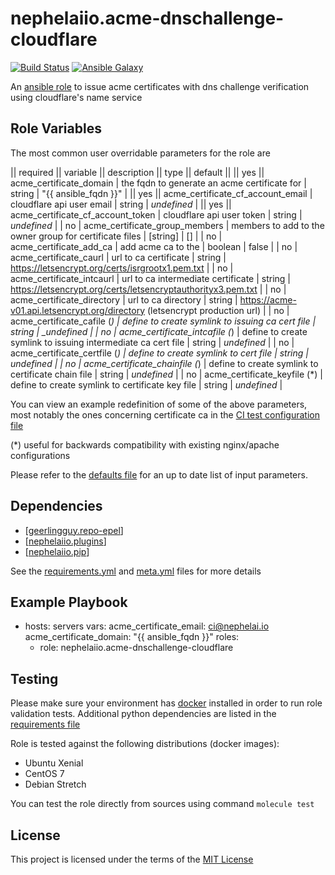 # nephelaiio.acme-dnschallenge-cloudflare

[![Build Status](https://travis-ci.org/nephelaiio/ansible-role-acme-dnschallenge-cloudflare.svg?branch=master)](https://travis-ci.org/nephelaiio/ansible-role-acme-dnschallenge-cloudflare)
[![Ansible Galaxy](http://img.shields.io/badge/ansible--galaxy-nephelaiio.acme-dnschallenge-cloudflare-blue.svg)](https://galaxy.ansible.com/nephelaiio/acme-dnschallenge-cloudflare/)

An [ansible role](https://galaxy.ansible.com/nephelaiio/acme-dnschallenge-cloudflare) to issue acme certificates with dns challenge verification using cloudflare's name service

## Role Variables

The most common user overridable parameters for the role are

|| required || variable || description || type || default ||
|| yes || acme_certificate_domain | the fqdn to generate an acme certificate for | string | "{{ ansible_fqdn }}" |
|| yes || acme_certificate_cf_account_email | cloudflare api user email | string | _undefined_ |
|| yes || acme_certificate_cf_account_token | cloudflare api user token | string | _undefined_ |
| no | acme_certificate_group_members | members to add to the owner group for certificate files | [string] | [] |
| no | acme_certificate_add_ca | add acme ca to the  | boolean | false |
| no | acme_certificate_caurl | url to ca certificate | string | https://letsencrypt.org/certs/isrgrootx1.pem.txt |
| no | acme_certificate_intcaurl | url to ca intermediate certificate | string | https://letsencrypt.org/certs/letsencryptauthorityx3.pem.txt |
| no | acme_certificate_directory | url to ca directory | string | https://acme-v01.api.letsencrypt.org/directory (letsencrypt production url) |
| no | acme_certificate_cafile (*) | define to create symlink to issuing ca cert file | string | __undefined_ |
| no | acme_certificate_intcafile (*) | define to create symlink to issuing intermediate ca cert file | string | _undefined_ |
| no | acme_certificate_certfile (*) | define to create symlink to cert file | string | _undefined_ |
| no | acme_certificate_chainfile (*) | define to create symlink to certificate chain file | string | _undefined_ |
| no | acme_certificate_keyfile (*) | define to create symlink to certificate key file | string | _undefined_ |

You can view an example redefinition of some of the above parameters, most notably the ones concerning certificate ca in the [CI test configuration file](/molecule/default/molecule.yml)

(*) useful for backwards compatibility with existing nginx/apache configurations

Please refer to the [defaults file](/defaults/main.yml) for an up to date list of input parameters.

## Dependencies

* [[geerlingguy.repo-epel](https://github.com/geerlingguy/ansible-role-repo-epel)]
* [[nephelaiio.plugins](https://github.com/nephelaiio/ansible-role-plugins)]
* [[nephelaiio.pip](https://github.com/nephelaiio/ansible-role-pip)]

See the [requirements.yml](requirements) and [meta.yml](meta) files for more details

## Example Playbook

- hosts: servers
  vars:
    acme_certificate_email: ci@nephelai.io
    acme_certificate_domain: "{{ ansible_fqdn }}"
  roles:
    - role: nephelaiio.acme-dnschallenge-cloudflare

## Testing

Please make sure your environment has [docker](https://www.docker.com) installed in order to run role validation tests. Additional python dependencies are listed in the [requirements file](/requirements.txt)

Role is tested against the following distributions (docker images):
  * Ubuntu Xenial
  * CentOS 7
  * Debian Stretch

You can test the role directly from sources using command ` molecule test `

## License

This project is licensed under the terms of the [MIT License](/LICENSE)

